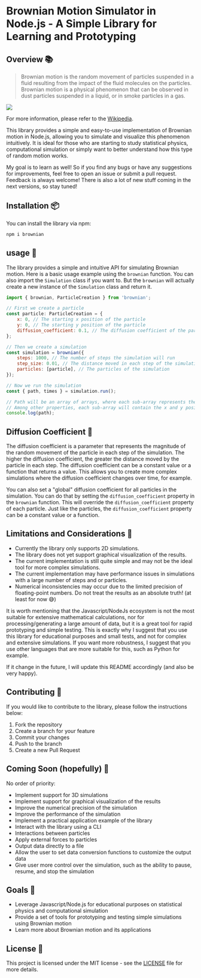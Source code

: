 # Brownian Motion Simulator in Node.js - A Simple Library for Learning and Prototyping

## Overview 📚

> Brownian motion is the random movement of particles suspended in a fluid resulting from the impact of the fluid molecules on the particles. Brownian motion is a physical phenomenon that can be observed in dust particles suspended in a liquid, or in smoke particles in a gas.

![](https://upload.wikimedia.org/wikipedia/commons/thumb/c/c2/Brownian_motion_large.gif/225px-Brownian_motion_large.gif)

For more information, please refer to the [Wikipedia](https://pt.wikipedia.org/wiki/Movimento_browniano).

This library provides a simple and easy-to-use implementation of Brownian motion in Node.js, allowing you to simulate and visualize this phenomenon intuitively. It is ideal for those who are starting to study statistical physics, computational simulation or simply want to better understand how this type of random motion works.

My goal is to learn as well! So if you find any bugs or have any suggestions for improvements, feel free to open an issue or submit a pull request. Feedback is always welcome! There is also a lot of new stuff coming in the next versions, so stay tuned!

## Installation 📦

You can install the library via npm:

```bash
npm i brownian
```

## usage 🚀

The library provides a simple and intuitive API for simulating Brownian motion. Here is a basic usage example using the `brownian` function. You can also import the `Simulation` class if you want to. But the `brownian` will actually create a new instance of the `Simulation` class and return it.

```javascript
import { brownian, ParticleCreation } from 'brownian';

// First we create a particle
const particle: ParticleCreation = {
    x: 0, // The starting x position of the particle
    y: 0, // The starting y position of the particle
    diffusion_coefficient: 0.1, // The diffusion coefficient of the particle. This can also be a function. Check the Diffusion Coefficient section for more information.
};

// Then we create a simulation
const simulation = brownian({
    steps: 1000, // The number of steps the simulation will run
    step_size: 0.01, // The distance moved in each step of the simulation, representing the magnitude of each random movement
    particles: [particle], // The particles of the simulation
});

// Now we run the simulation
const { path, times } = simulation.run();

// Path will be an array of arrays, where each sub-array represents the properties of each particle in the simulation at each step
// Among other properties, each sub-array will contain the x and y positions of the particle at each step, the velocity of the particle, the distance moved, and so on
console.log(path);
```

## Diffusion Coefficient 📏

The diffusion coefficient is a parameter that represents the magnitude of the random movement of the particle in each step of the simulation. The higher the diffusion coefficient, the greater the distance moved by the particle in each step. The diffusion coefficient can be a constant value or a function that returns a value. This allows you to create more complex simulations where the diffusion coefficient changes over time, for example.

You can also set a "global" diffusion coefficient for all particles in the simulation. You can do that by setting the `diffusion_coefficient` property in the `brownian` function. This will override the `diffusion_coefficient` property of each particle. Just like the particles, the `diffusion_coefficient` property can be a constant value or a function.

## Limitations and Considerations 🚧

-   Currently the library only supports 2D simulations.
-   The library does not yet support graphical visualization of the results.
-   The current implementation is still quite simple and may not be the ideal tool for more complex simulations.
-   The current implementation may have performance issues in simulations with a large number of steps and or particles.
-   Numerical inconsistencies may occur due to the limited precision of floating-point numbers. Do not treat the results as an absolute truth! (at least for now 😅)

It is worth mentioning that the Javascript/NodeJs ecosystem is not the most suitable for extensive mathematical calculations, nor for processing/generating a large amount of data, but it is a great tool for rapid prototyping and simple testing. This is exactly why I suggest that you use this library for educational purposes and small tests, and not for complex and extensive simulations. If you want more robustness, I suggest that you use other languages ​​that are more suitable for this, such as Python for example.

If it change in the future, I will update this README accordingly (and also be very happy).

## Contributing 🤝

If you would like to contribute to the library, please follow the instructions below:

1. Fork the repository
2. Create a branch for your feature
3. Commit your changes
4. Push to the branch
5. Create a new Pull Request

## Coming Soon (hopefully) 🚀

No order of priority:

-   Implement support for 3D simulations
-   Implement support for graphical visualization of the results
-   Improve the numerical precision of the simulation
-   Improve the performance of the simulation
-   Implement a practical application example of the library
-   Interact with the library using a CLI
-   Interactions between particles
-   Apply external forces to particles
-   Output data directly to a file
-   Allow the user to set data conversion functions to customize the output data
-   Give user more control over the simulation, such as the ability to pause, resume, and stop the simulation

## Goals 🎯

-   Leverage Javascript/Node.js for educational purposes on statistical physics and computational simulation
-   Provide a set of tools for prototyping and testing simple simulations using Brownian motion
-   Learn more about Brownian motion and its applications

## License 📜

This project is licensed under the MIT license - see the [LICENSE](LICENSE) file for more details.
